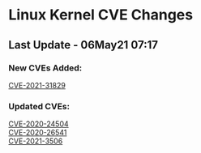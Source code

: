 
# **Linux Kernel CVE Changes**

## Last Update - 06May21 07:17

### **New CVEs Added:**

[CVE-2021-31829](cves/CVE-2021-31829)  


### **Updated CVEs:**

[CVE-2020-24504](cves/CVE-2020-24504)  
[CVE-2020-26541](cves/CVE-2020-26541)  
[CVE-2021-3506](cves/CVE-2021-3506)  
